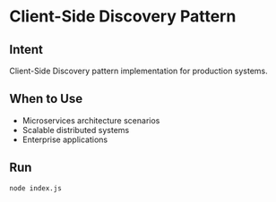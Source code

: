 # Client-Side Discovery Pattern

## Intent
Client-Side Discovery pattern implementation for production systems.

## When to Use
- Microservices architecture scenarios
- Scalable distributed systems
- Enterprise applications

## Run
```bash
node index.js
```
